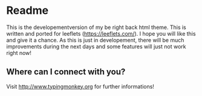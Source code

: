Readme
====

This is the developementversion of my be right back html theme. This is written and ported for leeflets (<https://leeflets.com/>). I hope you will like this and give it a chance. As this is just in developement, there will be much improvements during the next days and some features will just not work right now!


Where can I connect with you?
----

Visit <http://www.typingmonkey.org> for further informations!